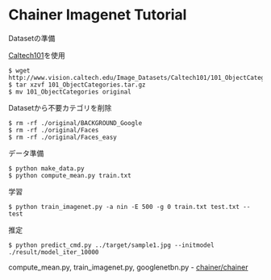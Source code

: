 # Chainer Imagenet Tutorial


Datasetの準備

[Caltech101](http://www.vision.caltech.edu/Image_Datasets/Caltech101/)を使用

```
$ wget http://www.vision.caltech.edu/Image_Datasets/Caltech101/101_ObjectCategories.tar.gz
$ tar xzvf 101_ObjectCategories.tar.gz
$ mv 101_ObjectCategories original
```

Datasetから不要カテゴリを削除

```
$ rm -rf ./original/BACKGROUND_Google
$ rm -rf ./original/Faces
$ rm -rf ./original/Faces_easy
```

データ準備

```
$ python make_data.py
$ python compute_mean.py train.txt
```

学習

```
$ python train_imagenet.py -a nin -E 500 -g 0 train.txt test.txt --test
```

推定

```
$ python predict_cmd.py ../target/sample1.jpg --initmodel ./result/model_iter_10000
```


compute_mean.py, train_imagenet.py, googlenetbn.py - [chainer/chainer](https://github.com/chainer/chainer)
